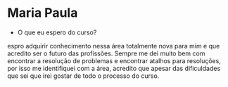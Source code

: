 # Maria Paula

- O que eu espero do curso?

espro adquirir conhecimento nessa área totalmente nova para mim e que acredito ser o futuro das profissões. Sempre me dei muito bem com encontrar a resolução de problemas e encontrar atalhos para resoluções, por isso me identifiquei com a área, acredito que apesar das dificuldades que sei que irei gostar de todo o processo do curso.


